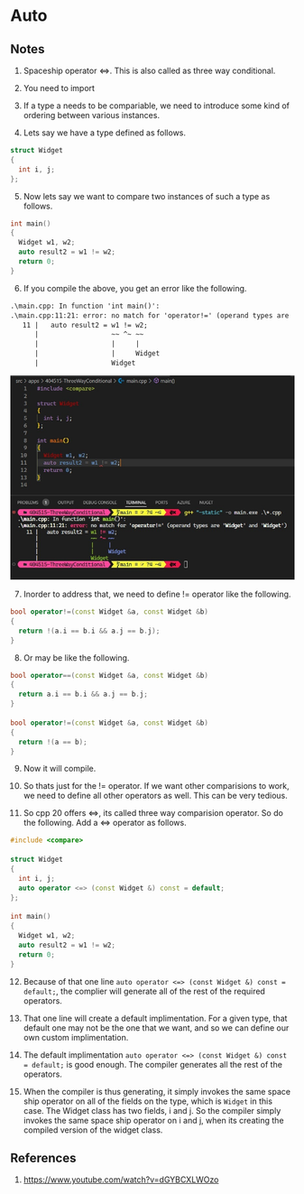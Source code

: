 # Auto

## Notes
1. Spaceship operator <=>. This is also called as three way conditional. 

2. You need to import <compare>

3. If a type a needs to be compariable, we need to introduce some kind of ordering between various instances. 

4. Lets say we have a type defined as follows.

```cpp
struct Widget
{
  int i, j;
};
```

5. Now lets say we want to compare two instances of such a type as follows.

```cpp
int main()
{
  Widget w1, w2;
  auto result2 = w1 != w2;
  return 0;
}
```

6. If you compile the above, you get an error like the following.

```txt
.\main.cpp: In function 'int main()':
.\main.cpp:11:21: error: no match for 'operator!=' (operand types are 'Widget' and 'Widget')
   11 |   auto result2 = w1 != w2;
      |                  ~~ ^~ ~~
      |                  |     |
      |                  |     Widget
      |                  Widget
```

![Error while compilation](50_50_ErrorWithEqualsOperator.jpg)

7. Inorder to address that, we need to define != operator like the following. 

```cpp
bool operator!=(const Widget &a, const Widget &b)
{
  return !(a.i == b.i && a.j == b.j);
}
```

8. Or may be like the following.

```cpp
bool operator==(const Widget &a, const Widget &b)
{
  return a.i == b.i && a.j == b.j;
}

bool operator!=(const Widget &a, const Widget &b)
{
  return !(a == b);
}
```

9. Now it will compile. 

10. So thats just for the != operator. If we want other comparisions to work, we need to define all other operators as well. This can be very tedious. 

11. So cpp 20 offers <=>, its called three way comparision operator. So do the following. Add a <=> operator as follows.

```cpp
#include <compare>

struct Widget
{
  int i, j;
  auto operator <=> (const Widget &) const = default;
};

int main()
{
  Widget w1, w2;
  auto result2 = w1 != w2;
  return 0;
}
```

12. Because of that one line `auto operator <=> (const Widget &) const = default;`, the complier will generate all of the rest of the required operators.

13. That one line will create a default implimentation. For a given type, that default one may not be the one that we want, and so we can define our own custom implimentation. 

14. The default implimentation `auto operator <=> (const Widget &) const = default;` is good enough. The compiler generates all the rest of the operators. 

15. When the compiler is thus generating, it simply invokes the same space ship operator on all of the fields on the type, which is `Widget` in this case. The Widget class has two fields, i and j. So the compiler simply  invokes the same space ship operator on i and j, when its creating the compiled version of the widget class.

## References

1. https://www.youtube.com/watch?v=dGYBCXLWOzo

